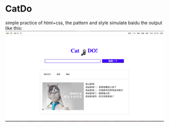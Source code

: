 # CatDo
simple practice of html+css, the pattern and style simulate baidu
the output like this:
![image](https://github.com/mke135/CatDo/raw/master/pics/screenshot.png)

